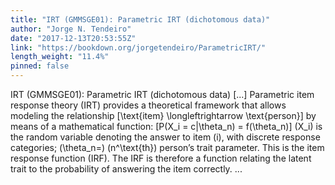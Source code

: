 ```yaml
---
title: "IRT (GMMSGE01): Parametric IRT (dichotomous data)"
author: "Jorge N. Tendeiro"
date: "2017-12-13T20:53:55Z"
link: "https://bookdown.org/jorgetendeiro/ParametricIRT/"
length_weight: "11.4%"
pinned: false
---
```


IRT (GMMSGE01): Parametric IRT (dichotomous data) [...] Parametric item response theory (IRT) provides a theoretical framework that allows modeling the relationship \[\text{item} \longleftrightarrow \text{person}\] by means of a mathematical function: \[P(X_i = c|\theta_n) = f(\theta_n)\] \(X_i\) is the random variable denoting the answer to item \(i\), with discrete response categories; \(\theta_n=\) \(n^\text{th}\) person’s trait parameter. This is the item response function (IRF). The IRF is therefore a function relating the latent trait to the probability of answering the item correctly. ...
